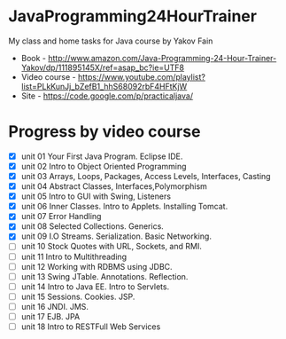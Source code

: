 # JavaProgramming24HourTrainer
My class and home tasks for Java course by Yakov Fain
* Book - http://www.amazon.com/Java-Programming-24-Hour-Trainer-Yakov/dp/111895145X/ref=asap_bc?ie=UTF8
* Video course - https://www.youtube.com/playlist?list=PLkKunJj_bZefB1_hhS68092rbF4HFtKjW
* Site - https://code.google.com/p/practicaljava/

# Progress by video course
- [x] unit 01 Your First Java Program. Eclipse IDE.
- [x] unit 02  Intro to Object Oriented Programming
- [x] unit 03 Arrays, Loops, Packages, Access Levels, Interfaces, Casting
- [x] unit 04  Abstract Classes, Interfaces,Polymorphism
- [x] unit 05 Intro to GUI with Swing, Listeners
- [x] unit 06 Inner Classes. Intro to Applets. Installing Tomcat.
- [x] unit 07 Error Handling
- [x] unit 08 Selected Collections. Generics.
- [x] unit 09 I.O Streams. Serialization. Basic Networking.
- [ ] unit 10 Stock Quotes with URL, Sockets, and RMI.
- [ ] unit 11 Intro to Multithreading
- [ ] unit 12 Working with RDBMS using JDBC.
- [ ] unit 13 Swing JTable. Annotations. Reflection.
- [ ] unit 14 Intro to Java EE. Intro to Servlets.
- [ ] unit 15 Sessions. Cookies. JSP.
- [ ] unit 16 JNDI. JMS.
- [ ] unit 17 EJB. JPA
- [ ] unit 18 Intro to RESTFull Web Services
